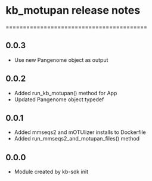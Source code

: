 # kb_motupan release notes
=========================================

0.0.3
-----
* Use new Pangenome object as output

0.0.2
-----
* Added run_kb_motupan() method for App
* Updated Pangenome object typedef

0.0.1
-----
* Added mmseqs2 and mOTUlizer installs to Dockerfile
* Added run_mmseqs2_and_motupan_files() method

0.0.0
-----
* Module created by kb-sdk init
